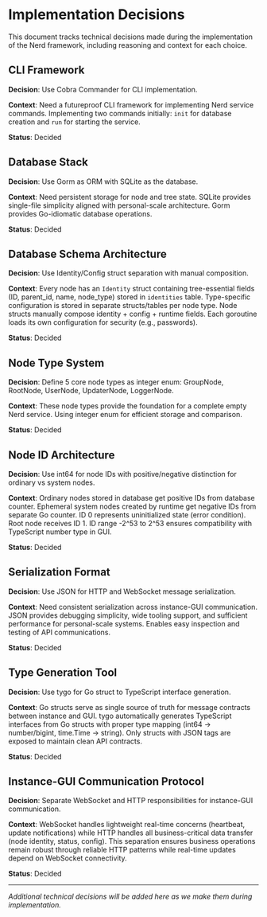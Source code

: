 # Implementation Decisions

This document tracks technical decisions made during the implementation of the
Nerd framework, including reasoning and context for each choice.

## CLI Framework

**Decision**: Use Cobra Commander for CLI implementation.

**Context**: Need a futureproof CLI framework for implementing Nerd service
commands. Implementing two commands initially: `init` for database creation and
`run` for starting the service.

**Status**: Decided

## Database Stack

**Decision**: Use Gorm as ORM with SQLite as the database.

**Context**: Need persistent storage for node and tree state. SQLite provides
single-file simplicity aligned with personal-scale architecture. Gorm provides
Go-idiomatic database operations.

**Status**: Decided

## Database Schema Architecture

**Decision**: Use Identity/Config struct separation with manual composition.

**Context**: Every node has an `Identity` struct containing tree-essential
fields (ID, parent_id, name, node_type) stored in `identities` table.
Type-specific configuration is stored in separate structs/tables per node type.
Node structs manually compose identity + config + runtime fields. Each goroutine
loads its own configuration for security (e.g., passwords).

**Status**: Decided

## Node Type System

**Decision**: Define 5 core node types as integer enum: GroupNode, RootNode,
UserNode, UpdaterNode, LoggerNode.

**Context**: These node types provide the foundation for a complete empty Nerd
service. Using integer enum for efficient storage and comparison.

**Status**: Decided

## Node ID Architecture

**Decision**: Use int64 for node IDs with positive/negative distinction for
ordinary vs system nodes.

**Context**: Ordinary nodes stored in database get positive IDs from database
counter. Ephemeral system nodes created by runtime get negative IDs from
separate Go counter. ID 0 represents uninitialized state (error condition). Root
node receives ID 1. ID range -2^53 to 2^53 ensures compatibility with TypeScript
number type in GUI.

**Status**: Decided

## Serialization Format

**Decision**: Use JSON for HTTP and WebSocket message serialization.

**Context**: Need consistent serialization across instance-GUI communication.
JSON provides debugging simplicity, wide tooling support, and sufficient
performance for personal-scale systems. Enables easy inspection and testing of
API communications.

**Status**: Decided

## Type Generation Tool

**Decision**: Use tygo for Go struct to TypeScript interface generation.

**Context**: Go structs serve as single source of truth for message contracts
between instance and GUI. tygo automatically generates TypeScript interfaces
from Go structs with proper type mapping (int64 → number/bigint, time.Time →
string). Only structs with JSON tags are exposed to maintain clean API
contracts.

**Status**: Decided

## Instance-GUI Communication Protocol

**Decision**: Separate WebSocket and HTTP responsibilities for instance-GUI
communication.

**Context**: WebSocket handles lightweight real-time concerns (heartbeat, update
notifications) while HTTP handles all business-critical data transfer (node
identity, status, config). This separation ensures business operations remain
robust through reliable HTTP patterns while real-time updates depend on
WebSocket connectivity.

**Status**: Decided

---

_Additional technical decisions will be added here as we make them during
implementation._
